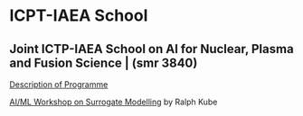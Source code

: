 # ICPT-IAEA School

## Joint ICTP-IAEA School on AI for Nuclear, Plasma and Fusion Science | (smr 3840)

[Description of Programme](https://indico.ictp.it/event/10174/other-view?view=ictptimetable)


[AI/ML Workshop on Surrogate Modelling](https://github.com/rkube/IAEA_school23) by Ralph Kube
